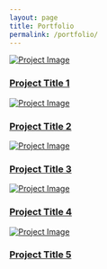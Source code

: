 ```yaml
---
layout: page
title: Portfolio
permalink: /portfolio/
---
```

<!-- Replace project-url with the actual URL of your project,
project-image-url with the URL of your project's image,

and Project Title with the title of your project. -->
<div class="portfolio">
  <div class="project">
    <a href="project-url">
      <img src="/assets/images/portfolio/project1.jpg" alt="Project Image">
      <h3>Project Title 1</h3>
    </a>
  </div>
  <!-- Repeat the above structure for each project -->
  <div class="project">
    <a href="project-url">
      <img src="/assets/images/portfolio/project2.jpg" alt="Project Image">
      <h3>Project Title 2</h3>
    </a>
  </div>
  <div class="project">
    <a href="project-url">
      <img src="/assets/images/portfolio/project3.jpg" alt="Project Image">
      <h3>Project Title 3</h3>
    </a>
  </div>
  <div class="project">
    <a href="project-url">
      <img src="/assets/images/portfolio/project4.jpg" alt="Project Image">
      <h3>Project Title 4</h3>
    </a>
  </div>
  <div class="project">
    <a href="project-url">
      <img src="/assets/images/portfolio/project5.jpg" alt="Project Image">
      <h3>Project Title 5</h3>
    </a>
  </div>
</div>
